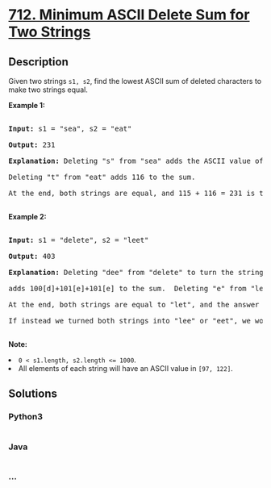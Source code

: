 # [712. Minimum ASCII Delete Sum for Two Strings](https://leetcode.com/problems/minimum-ascii-delete-sum-for-two-strings)

## Description
<p>Given two strings <code>s1, s2</code>, find the lowest ASCII sum of deleted characters to make two strings equal.</p>



<p><b>Example 1:</b><br />

<pre>

<b>Input:</b> s1 = "sea", s2 = "eat"

<b>Output:</b> 231

<b>Explanation:</b> Deleting "s" from "sea" adds the ASCII value of "s" (115) to the sum.

Deleting "t" from "eat" adds 116 to the sum.

At the end, both strings are equal, and 115 + 116 = 231 is the minimum sum possible to achieve this.

</pre>

</p>



<p><b>Example 2:</b><br />

<pre>

<b>Input:</b> s1 = "delete", s2 = "leet"

<b>Output:</b> 403

<b>Explanation:</b> Deleting "dee" from "delete" to turn the string into "let",

adds 100[d]+101[e]+101[e] to the sum.  Deleting "e" from "leet" adds 101[e] to the sum.

At the end, both strings are equal to "let", and the answer is 100+101+101+101 = 403.

If instead we turned both strings into "lee" or "eet", we would get answers of 433 or 417, which are higher.

</pre>

</p>



<p><b>Note:</b>

<li><code>0 < s1.length, s2.length <= 1000</code>.</li>

<li>All elements of each string will have an ASCII value in <code>[97, 122]</code>.</li> 

</p>


## Solutions


<!-- tabs:start -->

### **Python3**

```python

```

### **Java**

```java

```

### **...**
```

```

<!-- tabs:end -->